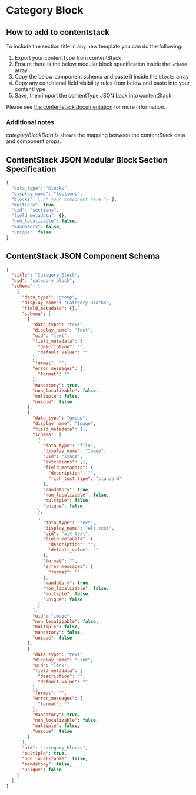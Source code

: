# Category Block

## How to add to contentstack

To include the section title in any new template you can do the following:

1. Export your contentType from contentStack
2. Ensure there is the below modular block specification inside the `Schema` array
3. Copy the below component schema and paste it inside the `blocks` array
4. Copy any conditional field visibility rules from below and paste into your contentType
5. Save, then import the contentType JSON back into contentStack

Please see [the contentstack documentation](https://www.contentstack.com/docs/json-schema-for-creating-a-content-type) for more information.

### Additional notes

_categoryBlockData.js_ shows the mapping between the contentStack data and component props.

## ContentStack JSON Modular Block Section Specification

```javascript
{
  "data_type": "blocks",
  "display_name": "Sections",
  "blocks": [ /* your component here */ ],
  "multiple": true,
  "uid": "sections",
  "field_metadata": {},
  "non_localizable": false,
  "mandatory": false,
  "unique": false
}
```

## ContentStack JSON Component Schema

```json
{
  "title": "Category Block",
  "uid": "category_block",
  "schema": [
    {
      "data_type": "group",
      "display_name": "Category Blocks",
      "field_metadata": {},
      "schema": [
        {
          "data_type": "text",
          "display_name": "Text",
          "uid": "text",
          "field_metadata": {
            "description": "",
            "default_value": ""
          },
          "format": "",
          "error_messages": {
            "format": ""
          },
          "mandatory": true,
          "non_localizable": false,
          "multiple": false,
          "unique": false
        },
        {
          "data_type": "group",
          "display_name": "Image",
          "field_metadata": {},
          "schema": [
            {
              "data_type": "file",
              "display_name": "Image",
              "uid": "image",
              "extensions": [],
              "field_metadata": {
                "description": "",
                "rich_text_type": "standard"
              },
              "mandatory": true,
              "non_localizable": false,
              "multiple": false,
              "unique": false
            },
            {
              "data_type": "text",
              "display_name": "Alt text",
              "uid": "alt_text",
              "field_metadata": {
                "description": "",
                "default_value": ""
              },
              "format": "",
              "error_messages": {
                "format": ""
              },
              "mandatory": true,
              "non_localizable": false,
              "multiple": false,
              "unique": false
            }
          ],
          "uid": "image",
          "non_localizable": false,
          "multiple": false,
          "mandatory": false,
          "unique": false
        },
        {
          "data_type": "text",
          "display_name": "Link",
          "uid": "link",
          "field_metadata": {
            "description": "",
            "default_value": ""
          },
          "format": "",
          "error_messages": {
            "format": ""
          },
          "mandatory": true,
          "non_localizable": false,
          "multiple": false,
          "unique": false
        }
      ],
      "uid": "category_blocks",
      "multiple": true,
      "non_localizable": false,
      "mandatory": false,
      "unique": false
    }
  ]
}
```
